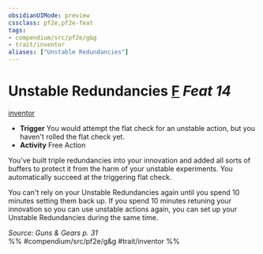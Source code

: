 ```yaml
---
obsidianUIMode: preview
cssclass: pf2e,pf2e-feat
tags:
- compendium/src/pf2e/g&g
- trait/inventor
aliases: ["Unstable Redundancies"]
---
```

# Unstable Redundancies  [F](/rules/core-rulebook/chapter-9-playing-the-game.md#Actions "Free Action") *Feat 14*  
[inventor](/rules/traits/inventor-g-g.md)  

- **Trigger** You would attempt the flat check for an unstable action, but you haven't rolled the flat check yet.
- **Activity** Free Action

You've built triple redundancies into your innovation and added all sorts of buffers to protect it from the harm of your unstable experiments. You automatically succeed at the triggering flat check.

You can't rely on your Unstable Redundancies again until you spend 10 minutes setting them back up. If you spend 10 minutes retuning your innovation so you can use unstable actions again, you can set up your Unstable Redundancies during the same time.

*Source: Guns & Gears p. 31*  
%% #compendium/src/pf2e/g&g #trait/inventor %%